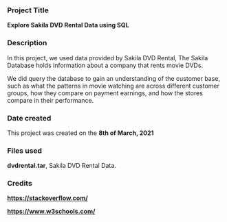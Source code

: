 ### Project Title
**Explore Sakila DVD Rental Data using SQL**





### Description
In this project, we used data provided by Sakila DVD Rental, The Sakila Database holds information about a company that rents movie DVDs. 

We did query the database to gain an understanding of the customer base, such as what the patterns in movie watching are across different customer groups, how they compare on payment earnings, and how the stores compare in their performance.





### Date created
This project was created on the **8th of March, 2021**





### Files used
**dvdrental.tar**, Sakila DVD Rental Data.




### Credits
**https://stackoverflow.com/**

**https://www.w3schools.com/**

